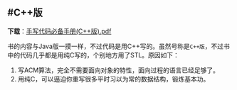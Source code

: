 #C++版
-----------------
**下载**：<a href="https://github.com/soulmachine/acm-cheat-sheet/blob/master/C++/%E6%89%8B%E5%86%99%E4%BB%A3%E7%A0%81%E5%BF%85%E5%A4%87%E6%89%8B%E5%86%8C(C++%E7%89%88).pdf?raw=true">手写代码必备手册(C++版).pdf</a>

书的内容与Java版一摸一样，不过代码是用C++写的。虽然号称是`C++版`，不过书中的代码几乎都是用纯C写的，个别地方用了STL。原因如下：

1. 写ACM算法，完全不需要面向对象的特性，面向过程的语言已经足够了。
2. 用纯C，可以逼迫你重写很多平时习以为常的数据结构，锻炼基本功。

